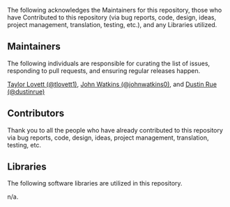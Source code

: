 The following acknowledges the Maintainers for this repository, those who have Contributed to this repository (via bug reports, code, design, ideas, project management, translation, testing, etc.), and any Libraries utilized.

## Maintainers

The following individuals are responsible for curating the list of issues, responding to pull requests, and ensuring regular releases happen.

[Taylor Lovett (@tlovett1)](https://github.com/tlovett1), [John Watkins (@johnwatkins0)](https://github.com/johnwatkins0), and [Dustin Rue (@dustinrue)](https://github.com/dustinrue)

## Contributors

Thank you to all the people who have already contributed to this repository via bug reports, code, design, ideas, project management, translation, testing, etc.

## Libraries

The following software libraries are utilized in this repository.

n/a.